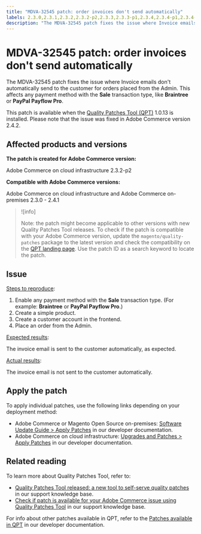 ```yaml
---
title: "MDVA-32545 patch: order invoices don't send automatically"
labels: 2.3.0,2.3.1,2.3.2,2.3.2-p2,2.3.3,2.3.3-p1,2.3.4,2.3.4-p1,2.3.4-p2,2.3.5,2.3.5-p1,2.3.5-p2,2.3.6,2.4.0,2.4.0-p1,2.4.1,QPT 1.0.13,QPT patches,Magento Commerce,Magento Commerce Cloud,Quality Patches Tool,order invoices,sale transaction type,send automatically,Adobe Commerce,cloud infrastructure,on-premises,quality patches for Adobe Commerce,Magento Open Source
description: "The MDVA-32545 patch fixes the issue where Invoice emails don't automatically send to the customer for orders placed from the Admin. This affects any payment method with the **Sale** transaction type, like **Braintree** or **PayPal Payflow Pro**."
---
```


# MDVA-32545 patch: order invoices don't send automatically

The MDVA-32545 patch fixes the issue where Invoice emails don't automatically send to the customer for orders placed from the Admin. This affects any payment method with the **Sale** transaction type, like **Braintree** or **PayPal Payflow Pro**.

This patch is available when the [Quality Patches Tool (QPT)](https://devdocs.magento.com/guides/v2.4/comp-mgr/patching.html#mqp) 1.0.13 is installed. Please note that the issue was fixed in Adobe Commerce version 2.4.2.

## Affected products and versions

**The patch is created for Adobe Commerce version:**

Adobe Commerce on cloud infrastructure 2.3.2-p2

**Compatible with Adobe Commerce versions:**

Adobe Commerce on cloud infrastructure and Adobe Commerce on-premises 2.3.0 - 2.4.1

>![info]
>
 >Note: the patch might become applicable to other versions with new Quality Patches Tool releases. To check if the patch is compatible with your Adobe Commerce version, update the `magento/quality-patches` package to the latest version and check the compatibility on the [QPT landing page](https://devdocs.magento.com/quality-patches/tool.html#patch-grid). Use the patch ID as a search keyword to locate the patch.

## Issue

<u>Steps to reproduce</u>:

1. Enable any payment method with the **Sale** transaction type. (For example: **Braintree** or **PayPal Payflow Pro**.)
1. Create a simple product.
1. Create a customer account in the frontend.
1. Place an order from the Admin.

<u>Expected results</u>:

The invoice email is sent to the customer automatically, as expected.

<u>Actual results</u>:

The invoice email is not sent to the customer automatically.

## Apply the patch

To apply individual patches, use the following links depending on your deployment method:

* Adobe Commerce or Magento Open Source on-premises: [Software Update Guide > Apply Patches](https://devdocs.magento.com/guides/v2.4/comp-mgr/patching/mqp.html) in our developer documentation.
* Adobe Commerce on cloud infrastructure: [Upgrades and Patches > Apply Patches](https://devdocs.magento.com/cloud/project/project-patch.html) in our developer documentation.

## Related reading

To learn more about Quality Patches Tool, refer to:

* [Quality Patches Tool released: a new tool to self-serve quality patches](https://support.magento.com/hc/en-us/articles/360047139492) in our support knowledge base.
* [Check if patch is available for your Adobe Commerce issue using Quality Patches Tool](https://support.magento.com/hc/en-us/articles/360047125252) in our support knowledge base.

For info about other patches available in QPT, refer to the [Patches available in QPT](https://devdocs.magento.com/quality-patches/tool.html#patch-grid) in our developer documentation.